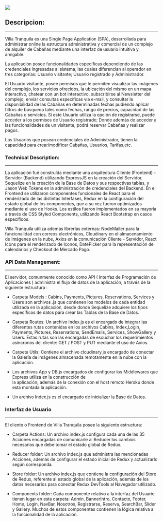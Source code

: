 <p align='left'>
    <img src='https://github.com/IgnaC02/VillaTranquila/blob/main/logo.png' </img>
</p>


## Descripcion:
<hr/>


Villa Tranquila es una Single Page Application (SPA), desarrollada para administrar online la estructura administrativa y comercial de un complejo de alquiler de Cabañas mediante una interfaz de usuario intuitiva y amigable.

La aplicación posee funcionalidades específicas dependiendo de las credenciales ingresadas al sistema, las cuales diferencian al operador en tres categorías: Usuario visitante; Usuario registrado y Administrador.


El Usuario visitante, posee permisos que le permiten visualizar las imágenes del complejo, los servicios ofrecidos, la ubicación del mismo en un mapa interactivo, chatear con un bot interactivo, subscribirse al Newsletter del complejo, enviar consultas específicas via e-mail, y consultar la disponibilidad de las Cabañas en determinadas fechas pudiendo aplicar filtros de búsqueda tales como fechas, rango de precios, capacidad de las Cabañas o servicios.
Si este Usuario utiliza la opción de registrarse, puede acceder a los permisos de Usuario registrado; Donde además de acceder a las funcionalidades de un visitante, podrá reservar Cabañas y realizar pagos. 

Los Usuarios que posean credenciales de Administrador, tienen la capacidad para crear/modificar Cabañas, Usuarios, Tarifas,etc.



### Technical Description:
<hr/>

La aplicación fué construída mediante una arquitectura Cliente (Frontend) - Servidor (Backend) utilizando ExpressJS en la creación del Servidor, Sequelize en la creación de la Base de Datos y sus respectivas tablas, y
Jason Web Tokens en la administración de credenciales del Backend.
En el Frontend se utilizaron componentes funcionales de React para el renderizado de las distintas Interfases, 
Redux en la configuración del estado global de los componentes, que a su vez fueron optimizados mediante el uso de Hooks. Los estilos fueron implementados en su mayoría a través de CSS Styled Components, utilizando React Bootstrap en casos específicos.

Villa Tranquila utiliza además librerías externas: NodeMailer para la funcionalidad con correos electrónicos, Cloudinary en el almacenamiento de Imágenes en la nube, Axios en la comunicación Cliente - Servidor, React Icons para el renderizado de Iconos, DatePicker para la representación de calendarios y Checkout de Mercado Pago.


### API Data Management:
<hr/>
El servidor, comunmente conocido como API ( Interfaz de Programación de Aplicaciones ) administra el flujo de datos de la aplicación, a través de la siguiente estructura :


- Carpeta Models :
  Cabins, Payments, Pictures, Reservations, Services y Users son archivos .js que contienen los modelos de cada entidad utilizada en la aplicación, desde donde Sequelize adquiere los tipos específicos de datos para crear las Tablas de la Base de Datos.
 
  
- Carpeta Routes:
  Un archivo Index.js es el encargado de integrar las diferentes rutas contenidas en los archivos Cabins, Index,Login, Payments, Pictures, Reservations, SendEmails, Services, ShowGallery y Users. Estas rutas son las encargadas de escuchar  los requerimientos asincronos del cliente: GET / POST y PUT mediante el uso de Axios.
  
- Carpeta Utils:
  Contiene el archivo cloudinary.js encargado de conectar la Galería de imágenes almacenada remotamente en la nube con la aplicación.

  
- Los archivos App y DB.js encargados de configurar los Middlewares que Express utiliza en la construcción de   
  la aplicación, además de la conexión con el host remoto Heroku donde esta montada la aplicación. 

- Un archivo Index.js es el encargado de inicializar la Base de Datos.


### Interfaz de Usuario
<hr/>
El cliente o Frontend de Villa Tranquila posee la siguiente estructura:

- Carpeta Actions:
 Un archivo index.js configura cada una de las 35 Acciones encargadas de comunicarle al Reducer los cambios necesarios que debe tomar el estado global de Redux.
 
- Reducer folder:
  Un archivo index.js que administra las mencionadas Acciones, además de configurar el estado inicial de Redux y actualizarlo según corresponda. 
 
  
- Store folder:
  Un archivo index.js que contiene la configuración del Store de Redux, referente al estado global de la aplicación, además de los datos necesarios para conectar Redux DevTools al Navegador utilizado.
 
 
- Components folder:
  Cada componente relativo a la interfaz del Usuario tienen lugar en esta carpeta: Admin, BannerIntro, Contacto, Footer, Home, Login, NavBar, Nosotros, Registrarse, Reserva, SearchBar, Slider y Gallery. Muchos de estos componentes contienen la lógica relativa a la funcionalidad de la aplicación.
